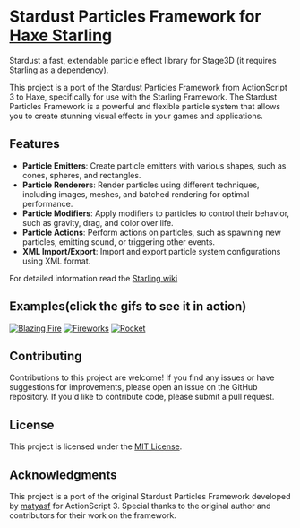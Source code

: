 # Stardust Particles Framework for [Haxe Starling](https://github.com/openfl/starling)

Stardust a fast, extendable particle effect library for Stage3D (it requires Starling as a dependency).

This project is a port of the Stardust Particles Framework from ActionScript 3 to Haxe, specifically for use with the Starling Framework. The Stardust Particles Framework is a powerful and flexible particle system that allows you to create stunning visual effects in your games and applications.

## Features

- **Particle Emitters**: Create particle emitters with various shapes, such as cones, spheres, and rectangles.
- **Particle Renderers**: Render particles using different techniques, including images, meshes, and batched rendering for optimal performance.
- **Particle Modifiers**: Apply modifiers to particles to control their behavior, such as gravity, drag, and color over life.
- **Particle Actions**: Perform actions on particles, such as spawning new particles, emitting sound, or triggering other events.
- **XML Import/Export**: Import and export particle system configurations using XML format.

For detailed information read the [Starling wiki](http://wiki.starling-framework.org/extensions/stardust-engine)

## Examples(click the gifs to see it in action)

[![Blazing Fire](https://i.gyazo.com/15dfcdac4e9edc7dccc6a4baddbfbfd4.gif)](https://swazlord.itch.io/blazing-fire-stardust-particles-example)
[![Fireworks](https://i.gyazo.com/8630f4972aad4cbbf3b36f8c6c568517.gif)](https://swazlord.itch.io/fireworks-stardust-particles-example)
[![Rocket](https://i.gyazo.com/0bdec2f4e0d766d6a9fb317fa20b9a58.gif)](https://swazlord.itch.io/rocket-with-trail-stardust-particles-example)


## Contributing

Contributions to this project are welcome! If you find any issues or have suggestions for improvements, please open an issue on the GitHub repository. If you'd like to contribute code, please submit a pull request.

## License

This project is licensed under the [MIT License](LICENSE).

## Acknowledgments

This project is a port of the original Stardust Particles Framework developed by [matyasf](https://github.com/matyasf/stardust-library-plumbee) for ActionScript 3. Special thanks to the original author and contributors for their work on the framework.
